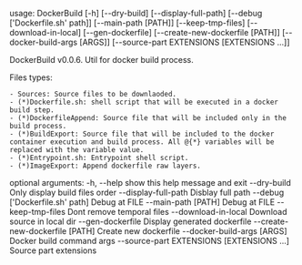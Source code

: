 usage: DockerBuild [-h] [--dry-build] [--display-full-path]
                   [--debug ['Dockerfile.sh' path]] [--main-path [PATH]]
                   [--keep-tmp-files] [--download-in-local] [--gen-dockerfile]
                   [--create-new-dockerfile [PATH]]
                   [--docker-build-args [ARGS]]
                   [--source-part EXTENSIONS [EXTENSIONS ...]]

DockerBuild v0.0.6. Util for docker build process.

Files types:

    - Sources: Source files to be downlaoded.
    - (*)Dockerfile.sh: shell script that will be executed in a docker build step.
    - (*)DockerfileAppend: Source file that will be included only in the build process.
    - (*)BuildExport: Source file that will be included to the docker container execution and build process. All @{*} variables will be replaced with the variable value.
    - (*)Entrypoint.sh: Entrypoint shell script.
    - (*)ImageExport: Append dockerfile raw layers.

optional arguments:
  -h, --help            show this help message and exit
  --dry-build           Only display build files order
  --display-full-path   Disblay full path
  --debug ['Dockerfile.sh' path]
                        Debug at FILE
  --main-path [PATH]    Debug at FILE
  --keep-tmp-files      Dont remove temporal files
  --download-in-local   Download source in local dir
  --gen-dockerfile      Display generated dockerfile
  --create-new-dockerfile [PATH]
                        Create new dockerfile
  --docker-build-args [ARGS]
                        Docker build command args
  --source-part EXTENSIONS [EXTENSIONS ...]
                        Source part extensions
